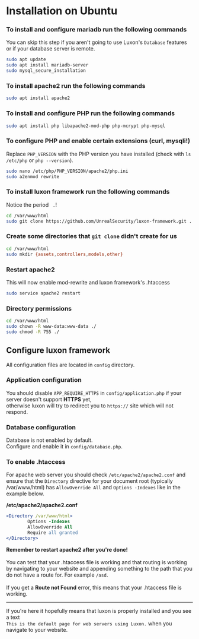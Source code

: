 # Installation on Ubuntu

### To install and configure mariadb run the following commands
You can skip this step if you aren't going to use Luxon's `Database` features or if your database server is remote.
```sh
sudo apt update
sudo apt install mariadb-server
sudo mysql_secure_installation
```

### To install apache2 run the following commands
```sh
sudo apt install apache2
```

### To install and configure PHP run the following commands
```sh
sudo apt install php libapache2-mod-php php-mcrypt php-mysql
```

### To configure PHP and enable certain extensions (curl, mysqli!)
Replace `PHP_VERSION` with the PHP version you have installed (check with `ls /etc/php` or `php --version`).
```sh
sudo nano /etc/php/PHP_VERSION/apache2/php.ini
sudo a2enmod rewrite
```

### To install luxon framework run the following commands
Notice the period ` .`!
```sh
cd /var/www/html
sudo git clone https://github.com/UnrealSecurity/luxon-framework.git .
```

### Create some directories that `git clone` didn't create for us
```sh
cd /var/www/html
sudo mkdir {assets,controllers,models,other}
```

### Restart apache2
This will now enable mod-rewrite and luxon framework's .htaccess
```sh
sudo service apache2 restart
```

### Directory permissions
```sh
cd /var/www/html
sudo chown -R www-data:www-data ./
sudo chmod -R 755 ./
```

## Configure luxon framework
All configuration files are located in `config` directory.

### Application configuration
You should disable `APP_REQUIRE_HTTPS` in `config/application.php` if your server doesn't support **HTTPS** yet,\
otherwise luxon will try to redirect you to `https://` site which will not respond.

### Database configuration
Database is not enabled by default.\
Configure and enable it in `config/database.php`.

### To enable .htaccess
For apache web server you should check `/etc/apache2/apache2.conf` and ensure that the `Directory`
directive for your document root (typically /var/www/html) has `AllowOverride All` 
and `Options -Indexes` like in the example below.

**/etc/apache2/apache2.conf**
```apache
<Directory /var/www/html>
        Options -Indexes
        AllowOverride All
        Require all granted
</Directory>
```
**Remember to restart apache2 after you're done!**\
\
You can test that your .htaccess file is working and that routing is 
working by navigating to your website and appending something to the path that 
you do not have a route for. For example `/asd`.\
\
If you get a __Route not Found__ error, this means that your .htaccess file is working.


---
If you're here it hopefully means that luxon is properly installed and you see a text\
`This is the default page for web servers using Luxon.` when you navigate to your website.